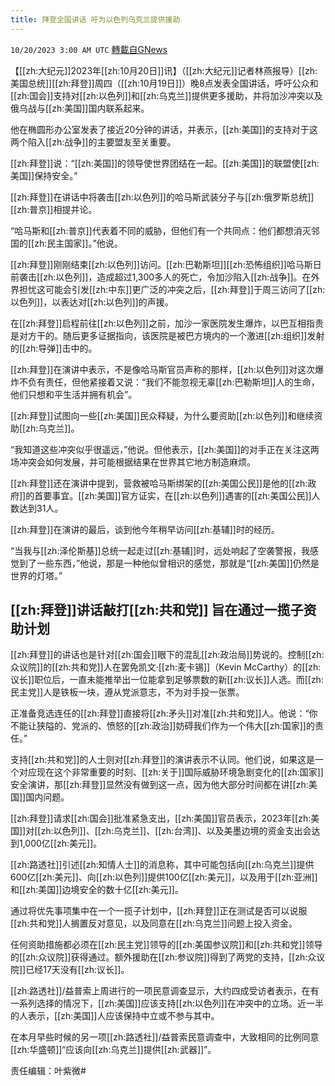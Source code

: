 ```yaml
---
title: 拜登全国讲话 吁为以色列乌克兰提供援助
---
```

`10/20/2023 3:00 AM UTC` [轉載自GNews](https://gnews.org/articles/1861033)

【[[zh:大纪元]]2023年[[zh:10月20日]]讯】（[[zh:大纪元]]记者林燕报导）[[zh:美国总统]][[zh:拜登]]周四（[[zh:10月19日]]）晚8点发表全国讲话，呼吁公众和[[zh:国会]]支持对[[zh:以色列]]和[[zh:乌克兰]]提供更多援助，并将加沙冲突以及俄乌战与[[zh:美国]]国内联系起来。

他在椭圆形办公室发表了接近20分钟的讲话，并表示，[[zh:美国]]的支持对于这两个陷入[[zh:战争]]的主要盟友至关重要。

[[zh:拜登]]说：“[[zh:美国]]的领导使世界团结在一起。[[zh:美国]]的联盟使[[zh:美国]]保持安全。”

[[zh:拜登]]在讲话中将袭击[[zh:以色列]]的哈马斯武装分子与[[zh:俄罗斯总统]][[zh:普京]]相提并论。

“哈马斯和[[zh:普京]]代表着不同的威胁，但他们有一个共同点：他们都想消灭邻国的[[zh:民主国家]]。”他说。

[[zh:拜登]]刚刚结束[[zh:以色列]]访问。[[zh:巴勒斯坦]][[zh:恐怖组织]]哈马斯日前袭击[[zh:以色列]]，造成超过1,300多人的死亡，令加沙陷入[[zh:战争]]。在外界担忧这可能会引发[[zh:中东]]更广泛的冲突之后，[[zh:拜登]]于周三访问了[[zh:以色列]]，以表达对[[zh:以色列]]的声援。

在[[zh:拜登]]启程前往[[zh:以色列]]之前，加沙一家医院发生爆炸，以巴互相指责是对方干的。随后更多证据指向，该医院是被巴方境内的一个激进[[zh:组织]]发射的[[zh:导弹]]击中的。

[[zh:拜登]]在演讲中表示，不是像哈马斯官员声称的那样，[[zh:以色列]]对这次爆炸不负有责任，但他紧接着又说：“我们不能忽视无辜[[zh:巴勒斯坦]]人的生命，他们只想和平生活并拥有机会”。

[[zh:拜登]]试图向一些[[zh:美国]]民众释疑，为什么要资助[[zh:以色列]]和继续资助[[zh:乌克兰]]。

“我知道这些冲突似乎很遥远，”他说。但他表示，[[zh:美国]]的对手正在关注这两场冲突会如何发展，并可能根据结果在世界其它地方制造麻烦。

[[zh:拜登]]还在演讲中提到，营救被哈马斯绑架的[[zh:美国公民]]是他的[[zh:政府]]的首要事宜。[[zh:美国]]官方证实，在[[zh:以色列]]遇害的[[zh:美国公民]]人数达到31人。

[[zh:拜登]]在演讲的最后，谈到他今年稍早访问[[zh:基辅]]时的经历。

“当我与[[zh:泽伦斯基]]总统一起走过[[zh:基辅]]时，远处响起了空袭警报，我感觉到了一些东西，”他说，那是一种他似曾相识的感觉，那就是“[[zh:美国]]仍然是世界的灯塔。”

## [[zh:拜登]]讲话敲打[[zh:共和党]] 旨在通过一揽子资助计划

[[zh:拜登]]的讲话也是针对[[zh:国会]]眼下的混乱[[zh:政治局]]势说的。控制[[zh:众议院]]的[[zh:共和党]]人在罢免凯文·[[zh:麦卡锡]]（Kevin McCarthy）的[[zh:议长]]职位后，一直未能推举出一位能拿到足够票数的新[[zh:议长]]人选。而[[zh:民主党]]人是铁板一块，遵从党派意志，不为对手投一张票。

正准备竞选连任的[[zh:拜登]]直接将[[zh:矛头]]对准[[zh:共和党]]人。他说：“你不能让狭隘的、党派的、愤怒的[[zh:政治]]妨碍我们作为一个伟大[[zh:国家]]的责任。”

支持[[zh:共和党]]的人士则对[[zh:拜登]]的演讲表示不认同。他们说，如果这是一个对应现在这个非常重要的时刻、[[zh:关于]]国际威胁环境急剧变化的[[zh:国家]]安全演讲，那[[zh:拜登]]显然没有做到这一点，因为他大部分时间都在讲[[zh:美国]]国内问题。

[[zh:拜登]]请求[[zh:国会]]批准紧急支出，[[zh:美国]]官员表示，2023年[[zh:美国]]对[[zh:以色列]]、[[zh:乌克兰]]、[[zh:台湾]]、以及美墨边境的资金支出会达到1,000亿[[zh:美元]]。

[[zh:路透社]]引述[[zh:知情人士]]的消息称，其中可能包括向[[zh:乌克兰]]提供600亿[[zh:美元]]、向[[zh:以色列]]提供100亿[[zh:美元]]，以及用于[[zh:亚洲]]和[[zh:美国]]边境安全的数十亿[[zh:美元]]。

通过将优先事项集中在一个一揽子计划中，[[zh:拜登]]正在测试是否可以说服[[zh:共和党]]人搁置反对意见，以及同意在[[zh:乌克兰]]问题上投入资金。

任何资助措施都必须在[[zh:民主党]]领导的[[zh:美国参议院]]和[[zh:共和党]]领导的[[zh:众议院]]获得通过。额外援助在[[zh:参议院]]得到了两党的支持，[[zh:众议院]]已经17天没有[[zh:议长]]。

[[zh:路透社]]/益普索上周进行的一项民意调查显示，大约四成受访者表示，在有一系列选择的情况下，[[zh:美国]]应该支持[[zh:以色列]]在冲突中的立场。近一半的人表示，[[zh:美国]]人应该保持中立或不参与其中。

在本月早些时候的另一项[[zh:路透社]]/益普索民意调查中，大致相同的比例同意[[zh:华盛顿]]“应该向[[zh:乌克兰]]提供[[zh:武器]]”。

责任编辑：叶紫微#
